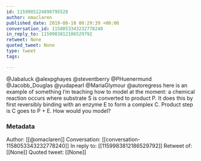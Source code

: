 ```yaml
---
id: 1159985124898795520
author: omaclaren
published_date: 2019-08-10 00:29:39 +00:00
conversation_id: 1158053343232778240
in_reply_to: 1159983812186529792
retweet: None
quoted_tweet: None
type: tweet
tags:

---
```


@Jabaluck @alexpghayes @steventberry @PHuenermund @Jacobb_Douglas @yudapearl @MariaGlymour @autoregress here is an example of something I’m teaching how to model at the moment: a chemical reaction occurs where substrate S is converted to product P. It does this by first reversibly binding with an enzyme E to form a complex C. Product step is C goes to P + E. How would you model?

### Metadata

Author: [[@omaclaren]]
Conversation: [[conversation-1158053343232778240]]
In reply to: [[1159983812186529792]]
Retweet of: [[None]]
Quoted tweet: [[None]]

